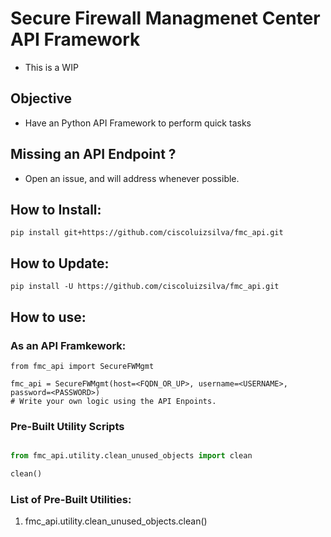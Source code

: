 # Secure Firewall Managmenet Center API Framework 

- This is a WIP

## Objective 
- Have an Python API Framework to perform quick tasks

## Missing an API Endpoint ? 
- Open an issue, and will address whenever possible.

## How to Install:
```
pip install git+https://github.com/ciscoluizsilva/fmc_api.git
```
## How to Update:
```
pip install -U https://github.com/ciscoluizsilva/fmc_api.git
```

## How to use:
### As an API Framkework:
```pyhton
from fmc_api import SecureFWMgmt

fmc_api = SecureFWMgmt(host=<FQDN_OR_UP>, username=<USERNAME>, password=<PASSWORD>)
# Write your own logic using the API Enpoints.
```

### Pre-Built Utility Scripts
```python

from fmc_api.utility.clean_unused_objects import clean

clean()
```

### List of Pre-Built Utilities:
1. fmc_api.utility.clean_unused_objects.clean()